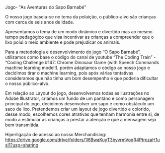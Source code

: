 Jogo- "As Aventuras do Sapo Barnabé"

O nosso jogo baseia-se no tema da poluição, o público-alvo são crianças com cerca de seis anos de idade. 

Apresentamos o tema de um modo dinâmico e divertido mas ao mesmo tempo pedagógico que visa incentivar as crianças a compreender que o lixo polui o meio ambiente e pode prejudicar os animais.

Para a metodologia e desenvolvimento do jogo “O Sapo Barnabé”, utilizamos como base o código do canal de youtube “The Coding Train” - “Coding Challenge #147: Chrome Dinosaur Game (with Speech Commands machine learning model!), porém adaptamos o código ao nosso jogo e decidimos tirar o machine learning, pois após várias tentativas consideramos que não tinha um bom desempenho e que poderia dificultar o nosso público-alvo.

Em relação ao Layout do jogo, desenvolvemos todas as ilustrações no Adobe Illustrator, criámos um fundo de um pantâno e como personagem principal do jogo, decidimos desenvolver um sapo e como obstáculo um saco de lixo. Pretendemos criar um layout de jogo divertido e colorido, desse modo, escolhemos cores atrativas que tenham harmonia entre si, de modo a estimular as crianças a prestar a atenção e que a mensagem seja bem transmitida.


Hiperligação de acesso ao nosso Merchandising: 
https://drive.google.com/drive/folders/1l6BwaKuyT3byvrmVoqR4PtrozaH1usI1?usp=sharing
